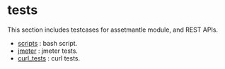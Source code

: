# tests

This section includes testcases for assetmantle module, and REST APIs.

  - [scripts](./updated_tests/shell/) : bash script.
  - [jmeter](./updated_tests/jmeter/) : jmeter tests.
  - [curl_tests](./updated_tests/curl_tests/) : curl tests.
